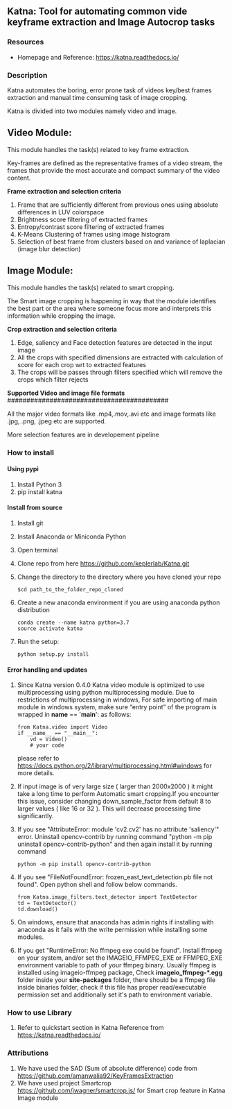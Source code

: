
## **Katna**: Tool for automating common vide keyframe extraction and Image Autocrop tasks

### Resources 
* Homepage and Reference: <https://katna.readthedocs.io/>

### Description
Katna automates the boring, error prone task of videos key/best frames extraction and manual time consuming task of image cropping.

Katna is divided into two modules namely video and image.

Video Module:
-------------
This module handles the task(s) related to key frame extraction.

Key-frames are defined as the representative frames of a video stream, the frames that provide the most accurate and compact summary of the video content.

**Frame extraction and selection criteria**

1. Frame that are sufficiently different from previous ones using absolute differences in LUV colorspace
2. Brightness score filtering of extracted frames
3. Entropy/contrast score filtering of extracted frames
4. K-Means Clustering of frames using image histogram
5. Selection of best frame from clusters based on and variance of laplacian (image blur detection)

Image Module:
-------------
This module handles the task(s) related to smart cropping.

The Smart image cropping is happening in way that the module identifies the best part or the area where someone focus more
and interprets this information while cropping the image.

**Crop extraction and selection criteria**

1. Edge, saliency and Face detection features are detected in the input image
2. All the crops with specified dimensions are extracted with calculation of score for each crop wrt to extracted features
3. The crops will be passes through filters specified which will remove the crops which filter rejects

**Supported Video and image file formats**
##########################################

All the major video formats like .mp4,.mov,.avi etc and image formats like .jpg, .png, .jpeg etc are supported. 

More selection features are in developement pipeline

###  How to install

#### Using pypi
1) Install Python 3 
2) pip install katna

#### Install from source

1) Install git
2) Install Anaconda or Miniconda Python
3) Open terminal 
4) Clone repo from here https://github.com/keplerlab/Katna.git 
5) Change the directory to the directory where you have cloned your repo 
    ```
    $cd path_to_the_folder_repo_cloned
    ```
6) Create a new anaconda environment if you are using anaconda python distribution
    ```
    conda create --name katna python=3.7
    source activate katna
    ```

7) Run the setup:
    ``` 
    python setup.py install 
    ```    

#### Error handling and updates 
1) Since Katna version 0.4.0 Katna video module is optimized to use multiprocessing using python multiprocessing module. Due to restrictions of multiprocessing in windows, For safe importing of main module in windows system, make sure “entry point” of the program is wrapped in  __name__ == '__main__': as follows:
    ```
    from Katna.video import Video
    if __name__ == "__main__":
        vd = Video()
        # your code
    ```
    please refer to https://docs.python.org/2/library/multiprocessing.html#windows for more details.  

2) If input image is of very large size ( larger than 2000x2000 ) it might take a
long time to perform Automatic smart cropping.If you encounter this issue, consider changing down_sample_factor
from default 8 to larger values ( like 16 or 32 ). This will decrease processing time 
significantly. 

3) If you see "AttributeError: module 'cv2.cv2' has no attribute 'saliency'" error. Uninstall opencv-contrib
by running command "python -m pip uninstall opencv-contrib-python" and then again install it by running command 
    ```
    python -m pip install opencv-contrib-python
    ```

4) If you see "FileNotFoundError: frozen_east_text_detection.pb file not found". Open python shell and follow below commands.
    ```
    from Katna.image_filters.text_detector import TextDetector
    td = TextDetector()
    td.download()
    ```

5) On windows, ensure that anaconda has admin rights if installing with anaconda as it fails with 
the write permission while installing some modules.

6) If you get "RuntimeError: No ffmpeg exe could be found". Install ffmpeg on your system, and/or set the IMAGEIO_FFMPEG_EXE or FFMPEG_EXE environment variable to path of your ffmpeg binary.
Usually ffmpeg is installed using imageio-ffmpeg package, Check **imageio_ffmpeg-*.egg** folder inside your
**site-packages** folder, there should be a ffmpeg file inside binaries folder, check if this file has proper read/executable permission set and additionally set it's path to environment variable.

 
### How to use Library

1) Refer to quickstart section in Katna Reference 
   from https://katna.readthedocs.io/

### Attributions
1) We have used the SAD (Sum of absolute difference) code from https://github.com/amanwalia92/KeyFramesExtraction  
2) We have used project Smartcrop https://github.com/jwagner/smartcrop.js/ for Smart crop feature in Katna Image module
